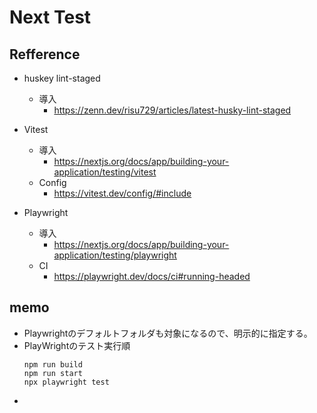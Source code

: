 # Next Test

## Refference
- huskey lint-staged
  - 導入
    - https://zenn.dev/risu729/articles/latest-husky-lint-staged
- Vitest
  - 導入
    - https://nextjs.org/docs/app/building-your-application/testing/vitest
  - Config
    - https://vitest.dev/config/#include

- Playwright
  - 導入
    - https://nextjs.org/docs/app/building-your-application/testing/playwright
  - CI
    - https://playwright.dev/docs/ci#running-headed

## memo
- Playwrightのデフォルトフォルダも対象になるので、明示的に指定する。
- PlayWrightのテスト実行順
  ```
  npm run build
  npm run start
  npx playwright test
  ```
- 